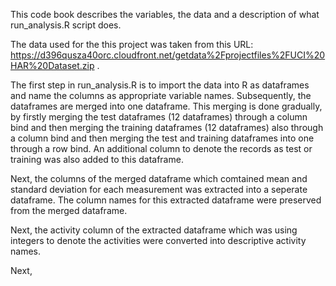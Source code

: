 This code book describes the variables, the data and a description of what run_analysis.R script does.

The data used for the this project was taken from this URL: https://d396qusza40orc.cloudfront.net/getdata%2Fprojectfiles%2FUCI%20HAR%20Dataset.zip .

The first step in run_analysis.R is to import the data into R as dataframes and name the columns as appropriate variable names.
Subsequently, the dataframes are merged into one dataframe. This merging is done gradually, by firstly merging the test dataframes (12 dataframes) through a column bind and then merging the training dataframes (12 dataframes) also through a column bind and then merging the test and training dataframes into one through a row bind. An additional column to denote the records as test or training was also added to this dataframe.

Next, the columns of the merged dataframe which comtained mean and standard deviation for each measurement was extracted into a seperate dataframe. The column names for this extracted dataframe were preserved from the merged dataframe.

Next, the activity column of the extracted dataframe which was using integers to denote the activities were converted into descriptive activity names.

Next, 
